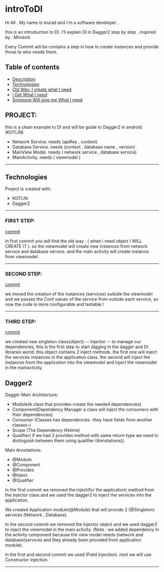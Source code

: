 # introToDI

Hi All . My name is murad and i'm a software developer .

this is an introduction to DI. i'll explain DI in Dagger2 step by step . inspired by : Mindork

Every Commit will be contains a step in how to create instances and provide those to who needs them.

## Table of contents
* [Description](#project)
* [Technologies](#technologies)
* [Old Way: I create what I need](#first-step)
* [I Get What I need](#second-step)
* [Someone Will give me What I need](#third-step)


## PROJECT:

this is a clean example to DI and will be guide to Dagger2 in android.(KOTLIN)

- Network Service. needs (apiKey , context)
- Database Service. needs (context , database name , version)
- MainView Model. needs ( network service , database service)
- MainActivity. needs ( viewmodel )

--------------------------------------

## Technologies
Project is created with:
* KOTLIN
* Dagger2


--------------------------------------

### FIRST STEP:

[commit](https://github.com/murada/introToDI/commit/fbd3ebc1fcc0c6d5d96918872dce3e07291dfe37)

in first commit you will find the old way . ( when i need object I WILL CREATE IT ). so the
viewmodel will create new instances from network service and database service. and the main activity
will create instance from viewmodel.

--------------------------------------

### SECOND STEP:

[commit](https://github.com/murada/introToDI/commit/2a0632c0bd7118a829516b233b1620054f00525c)

we moved the creation of the instances (services) outside the viewmodel and we passes the Conf
values of the service from outside each service, so now the code is more configurable and testable.!

--------------------------------------

### THIRD STEP:

[commit](https://github.com/murada/introToDI/commit/dd417811abf533e522715641d894d33f757f18a2)

we created new singleton class(object) -- Injector -- to manage our dependencies, this is the first step
to start digging in the dagger and DI libraries world.
this object contains 2 inject methods. the first one will inject the services instances in the application class.
the second will inject the instances from the application into the viewmodel and inject the viewmodel in the mainactivity.


## Dagger2

Dagger Main Architecture:

* Module(A class that provides-create the needed dependencies)
* Component(Dependency Manager a class will inject the consumers with their dependencies)
* Consumer (Classes has dependencies -they have fields from another classes-)
* Scope (The Dependency lifetime)
* Qualifier( if we had 2 provides method with same return type we need to distinguish between them using qualifier (Annotations)).

Main Annotations:

* @Module
* @Component
* @Provides
* @Inject
* @Qualifier

In the first commit we removed the inject(for the application) method from the injector class and we used the dagger2 to inject the services 
into the application.

We created Application module(@Module) that will provide 2 (@Singleton) services (Network , Database).

In the second commit we removed the Injector object and we used dagger2 to inject the viewmodel in the main activity.
(Note : we added dependency in the activity component because the view model needs (network and database)services and they already been provided
from application module).

in the first and second commit we used (Field Injection). next we will use Constructor injection.

----------------------------------------
